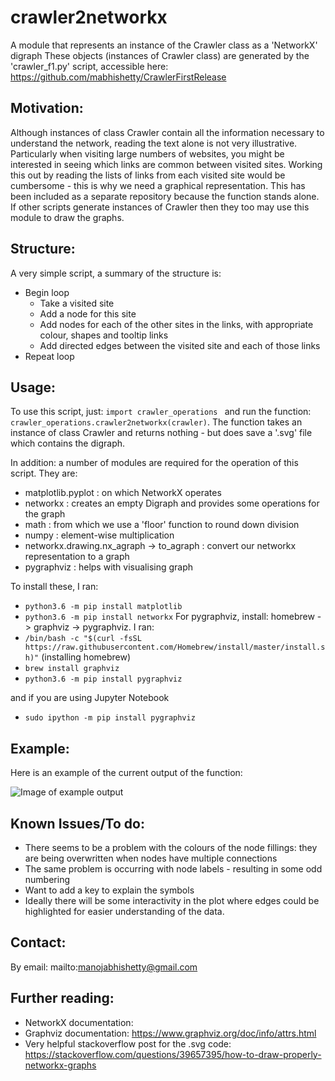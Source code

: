 # crawler2networkx
A module that represents an instance of the Crawler class as a 'NetworkX' digraph
These objects (instances of Crawler class) are generated by the 'crawler_f1.py' script, accessible here: https://github.com/mabhishetty/CrawlerFirstRelease

## Motivation:

Although instances of class Crawler contain all the information necessary to understand the network, reading the text alone is not very illustrative.
Particularly when visiting large numbers of websites, you might be interested in seeing which links are common between visited sites.
Working this out by reading the lists of links from each visited site would be cumbersome - this is why we need a graphical representation.
This has been included as a separate repository because the function stands alone. If other scripts generate instances of Crawler then they too may use this module to draw the graphs.

## Structure:

A very simple script, a summary of the structure is:
- Begin loop
  - Take a visited site
  - Add a node for this site
  - Add nodes for each of the other sites in the links, with appropriate colour, shapes and tooltip links
  - Add directed edges between the visited site and each of those links
- Repeat loop

## Usage:

To use this script, just: `import crawler_operations ` and run the function: `crawler_operations.crawler2networkx(crawler)`.
The function takes an instance of class Crawler and returns nothing - but does save a '.svg' file which contains the digraph.

In addition: a number of modules are required for the operation of this script.
They are:
* matplotlib.pyplot : on which NetworkX operates
* networkx : creates an empty Digraph and provides some operations for the graph
* math : from which we use a 'floor' function to round down division
* numpy : element-wise multiplication
* networkx.drawing.nx_agraph -> to_agraph : convert our networkx representation to a graph
* pygraphviz : helps with visualising graph

To install these, I ran:
* `python3.6 -m pip install matplotlib`
* `python3.6 -m pip install networkx`
For pygraphviz, install: homebrew -> graphviz -> pygraphviz. I ran:
* `/bin/bash -c "$(curl -fsSL https://raw.githubusercontent.com/Homebrew/install/master/install.sh)"` (installing homebrew)
* `brew install graphviz`
* `python3.6 -m pip install pygraphviz`

and if you are using Jupyter Notebook

* `sudo ipython -m pip install pygraphviz`

## Example:

Here is an example of the current output of the function:

![Image of example output](https://github.com/mabhishetty/crawler_operations/blob/main/new_test.png?raw=true)

## Known Issues/To do:

* There seems to be a problem with the colours of the node fillings: they are being overwritten when nodes have multiple connections
* The same problem is occurring with node labels - resulting in some odd numbering
* Want to add a key to explain the symbols
* Ideally there will be some interactivity in the plot where edges could be highlighted for easier understanding of the data.

## Contact:
By email: mailto:manojabhishetty@gmail.com

## Further reading:

* NetworkX documentation: 
* Graphviz documentation: https://www.graphviz.org/doc/info/attrs.html
* Very helpful stackoverflow post for the .svg code: https://stackoverflow.com/questions/39657395/how-to-draw-properly-networkx-graphs
